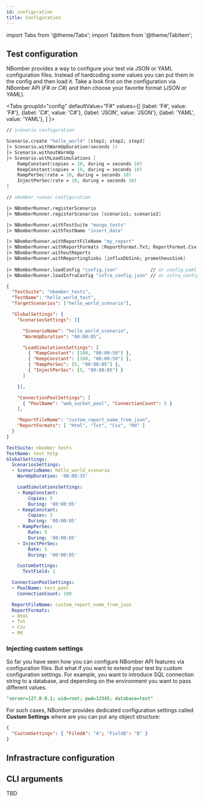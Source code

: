 ```yaml
---
id: configuration
title: Configuration
---
```


import Tabs from '@theme/Tabs';
import TabItem from '@theme/TabItem';

## Test configuration

NBomber provides a way to configure your test via JSON or YAML configuration files. Instead of hardcoding some values you can put them in the config and then load it. Take a look first on the configuration via NBomber API (*F# or C#*) and then choose your favorite format (*JSON or YAML*).

<Tabs
  groupId="config"
  defaultValue="F#"
  values={[
    {label: 'F#', value: 'F#'},
    {label: 'C#', value: 'C#'},
    {label: 'JSON', value: 'JSON'},
    {label: 'YAML', value: 'YAML'},
  ]
}>

<TabItem value="F#">

```fsharp
// scenario configuration

Scenario.create "hello_world" [step1; step2; step3] 
|> Scenario.withWarmUpDuration(seconds 1)
|> Scenario.withoutWarmUp
|> Scenario.withLoadSimulations [
    RampConstant(copies = 10, during = seconds 10)
    KeepConstant(copies = 10, during = seconds 10)
    RampPerSec(rate = 10, during = seconds 10)
    InjectPerSec(rate = 10, during = seconds 10)
]

// nbomber runner configuration

|> NBomberRunner.registerScenario
|> NBomberRunner.registerScenarios [scenario1; scenario2]

|> NBomberRunner.withTestSuite "mongo_tests"
|> NBomberRunner.withTestName "insert_data"

|> NBomberRunner.withReportFileName "my_report"
|> NBomberRunner.withReportFormats [ReportFormat.Txt; ReportFormat.Csv; ReportFormat.Html; ReportFormat.Md]
|> NBomberRunner.withoutReports
|> NBomberRunner.withReportingSinks [influxDbSink; prometheusSink]    
    
|> NBomberRunner.loadConfig "config.json"            // or config.yaml    
|> NBomberRunner.loadInfraConfig "infra_config.json" // or infra_config.yaml
```
</TabItem>

<TabItem value="C#">

</TabItem>

<TabItem value="JSON">

```json title="/config.json"
{
  "TestSuite": "nbomber_tests",
  "TestName": "hello_world_test",
  "TargetScenarios": ["hello_world_scenario"],

  "GlobalSettings": {
    "ScenariosSettings": [{

      "ScenarioName": "hello_world_scenario",
      "WarmUpDuration": "00:00:05",

      "LoadSimulationsSettings": [
        { "RampConstant": [100, "00:00:50"] },
        { "KeepConstant": [100, "00:00:50"] },
        { "RampPerSec": [5, "00:00:05"] },
        { "InjectPerSec": [5, "00:00:05"] }
      ]

    }],

    "ConnectionPoolSettings": [
      { "PoolName": "web_socket_pool", "ConnectionCount": 5 }
    ],

    "ReportFileName": "custom_report_name_from_json",
    "ReportFormats": [ "Html", "Txt", "Csv", "Md" ]
  }
}
```
</TabItem>

<TabItem value="YAML">

```yaml title="/config.yaml"
TestSuite: nbomber tests
TestName: test http
GlobalSettings:
  ScenariosSettings:
  - ScenarioName: hello_world_scenario
    WarmUpDuration: '00:00:35'

    LoadSimulationsSettings:
    - RampConstant:
        Copies: 5
        During: '00:00:05'
    - KeepConstant:
        Copies: 5
        During: '00:00:05'
    - RampPerSec:
        Rate: 5
        During: '00:00:05'
    - InjectPerSec:
        Rate: 5
        During: '00:00:05'

    CustomSettings:
      TestField: 1

  ConnectionPoolSettings:
  - PoolName: test_pool
    ConnectionCount: 100

  ReportFileName: custom_report_name_from_json
  ReportFormats:
  - Html
  - Txt
  - Csv
  - Md
```
</TabItem>

</Tabs>

### Injecting custom settings

So far you have seen how you can configure NBomber API features via configuration files. But what if you want to extend your test by custom configuration settings. For example, you want to introduce SQL connection string to a database, and depending on the environment you want to pass different values.

```sql
"server=127.0.0.1; uid=root; pwd=12345; database=test"
```

 For such cases, NBomber provides dedicated configuration settings called **Custom Settings** where are you can put any object structure:
 
 ```json
 {
   "CustomSettings": { "FiledA": "A"; "FieldB": "B" }
 }
 ```

## Infrastracture configuration 

## CLI arguments

TBD

<!--  
and NBomber will inject it into the test runtime. Let's pretend that we need to inject SQL connection string, into our scenario:

Our next step is to fetch custom config into our test. For this we have one entry point: Scenario Init


## Customizing connection pool



## CLI arguments
-->

